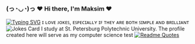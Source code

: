 ### (っ◔◡◔)っ ♥ Hi there, I'm Maksim ♥ 
[![Typing SVG](https://readme-typing-svg.herokuapp.com?font=Fira+Code&pause=1000&width=435&lines=Russian+student+straight+from+Crimea)](https://git.io/typing-svg)
 ɪ ʟᴏᴠᴇ ᴊᴏᴋᴇꜱ, ᴇꜱᴘᴇᴄɪᴀʟʟʏ ɪꜰ ᴛʜᴇʏ ᴀʀᴇ ʙᴏᴛʜ ꜱɪᴍᴘʟᴇ ᴀɴᴅ ʙʀɪʟʟɪᴀɴᴛ
![Jokes Card](https://readme-jokes.vercel.app/api)
I study at St. Petersburg Polytechnic University. The profile created here will serve as my computer science test
[![Readme Quotes](https://quotes-github-readme.vercel.app/api?type=horizontal&theme=dark)](https://github.com/piyushsuthar/github-readme-quotes)
<!--
**Makksiim/Makksiim** is a ✨ _special_ ✨ repository because its `README.md` (this file) appears on your GitHub profile.

Here are some ideas to get you started:

- 🔭 I’m currently working on ...
- 🌱 I’m currently learning ...
- 👯 I’m looking to collaborate on ...
- 🤔 I’m looking for help with ...
- 💬 Ask me about ...
- 📫 How to reach me: ...
- 😄 Pronouns: ...
- ⚡ Fun fact: ...
-->
